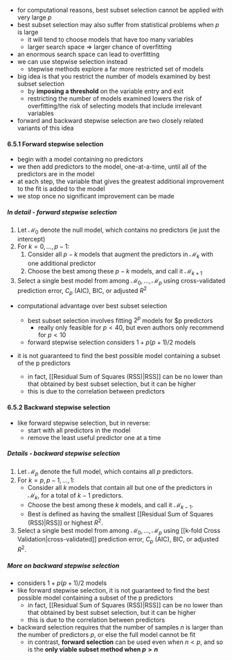 
* for computational reasons, best subset selection cannot be applied with very large $p$
* best subset selection may also suffer from statistical problems when $p$ is large
    * it will tend to choose models that have too many variables
    * larger search space => larger chance of overfitting
* an enormous search space can lead to overfitting
* we can use stepwise selection instead
    * stepwise methods explore a far more restricted set of models
* big idea is that you restrict the number of models examined by best subset selection
    * by **imposing a threshold** on the variable entry and exit
    * restricting the number of models examined lowers the risk of overfitting/the risk of selecting models that include irrelevant variables
* forward and backward stepwise selection are two closely related variants of this idea

#### 6.5.1 Forward stepwise selection

* begin with a model containing no predictors
* we then add predictors to the model, one-at-a-time, until all of the predictors are in the model
* at each step, the variable that gives the greatest additional improvement to the fit is added to the model
* we stop once no significant improvement can be made

##### In detail - forward stepwise selection
1. Let $\mathcal{M}_0$ denote the null model, which contains no predictors (ie just the intercept)
2. For $k=0,\dots,p-1$:
    1. Consider all $p-k$ models that augment the predictors in $\mathcal{M}_k$ with one additional predictor
    2. Choose the best among these $p-k$ models, and call it $\mathcal{M}_{k+1}$
3. Select a single best model from among $\mathcal{M}_0,\dots,\mathcal{M}_p$ using cross-validated prediction error, $C_p$ (AIC), BIC, or adjusted $R^2$

* computational advantage over best subset selection
    * best subset selection involves fitting $2^p$ models for $p predictors
        * really only feasible for $p < 40$, but even authors only recommend for $p < 10$
    * forward stepwise selection considers $1 + p(p+1)/2$ models
        
* it is not guaranteed to find the best possible model containing a subset of the p predictors
    * in fact, [[Residual Sum of Squares (RSS)|RSS]] can be no lower than that obtained by best subset selection, but it can be higher
    * this is due to the correlation between predictors
  
#### 6.5.2 Backward stepwise selection

* like forward stepwise selection, but in reverse:
    * start with all predictors in the model
    * remove the least useful predictor one at a time

##### Details - backward stepwise selection

1. Let $\mathcal{M}_p$ denote the full model, which contains all $p$ predictors.
2. For $k = p, p-1, \dots, 1$:
    * Consider all $k$ models that contain all but one of the predictors in $\mathcal{M}_k$, for a total of $k-1$ predictors.
    * Choose the best among these $k$ models, and call it $\mathcal{M}_{k-1}$.
    * Best is defined as having the smallest [[Residual Sum of Squares (RSS)|RSS]] or highest $R^2$.
3. Select a single best model from among $\mathcal{M}_0, \dots, \mathcal{M}_p$ using [[k-fold Cross Validation|cross-validated]] prediction error, $C_p$ (AIC), BIC, or adjusted $R^2$.

##### More on backward stepwise selection

* considers $1 + p(p+1)/2$ models
* like forward stepwise selection, it is not guaranteed to find the best possible model containing a subset of the p predictors
    * in fact, [[Residual Sum of Squares (RSS)|RSS]] can be no lower than that obtained by best subset selection, but it can be higher
    * this is due to the correlation between predictors
* backward selection requires that the number of samples $n$ is larger than the number of predictors $p$, or else the full model cannot be fit
    * in contrast, **forward selection** can be used even when $n < p$, and so is the **only viable subset method when $p > n$**